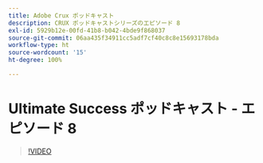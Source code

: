 ```yaml
---
title: Adobe Crux ポッドキャスト
description: CRUX ポッドキャストシリーズのエピソード 8
exl-id: 5929b12e-00fd-41b8-b042-4bde9f868037
source-git-commit: 06aa435f34911cc5adf7cf40c8c8e15693178bda
workflow-type: ht
source-wordcount: '15'
ht-degree: 100%

---
```


# Ultimate Success ポッドキャスト - エピソード 8

>[!VIDEO](https://video.tv.adobe.com/v/3429404?quality=12learn=on)
